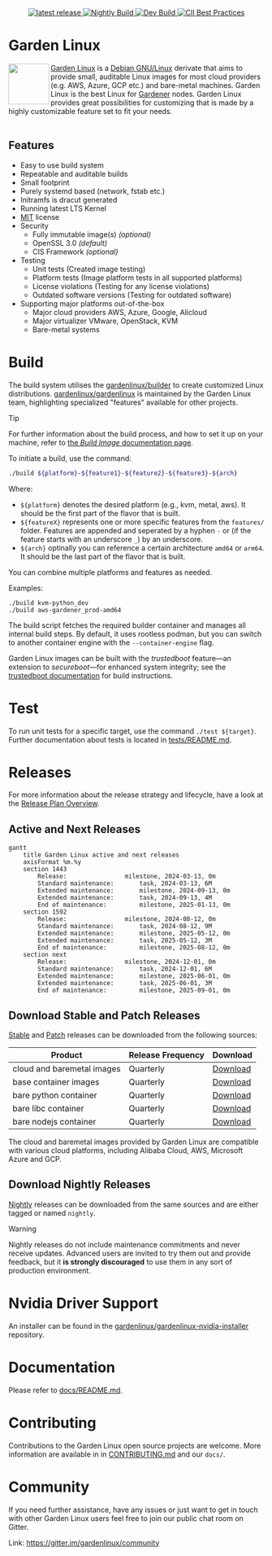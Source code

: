 <p style="text-align: center;">
    <a href="https://github.com/gardenlinux/gardenlinux/releases" target="_blank">
       <img src="https://img.shields.io/github/v/release/gardenlinux/gardenlinux?label=latest%20release" alt="latest release">
    </a>
    <a href="https://github.com/gardenlinux/gardenlinux/actions/workflows/nightly.yml" target="_blank">
        <img src="https://github.com/gardenlinux/gardenlinux/actions/workflows/nightly.yml/badge.svg?event=schedule" alt="Nightly Build">
    </a>
    <a href="https://github.com/gardenlinux/gardenlinux/actions/workflows/dev.yml" target="_blank">
        <img src="https://github.com/gardenlinux/gardenlinux/actions/workflows/dev.yml/badge.svg?branch=main" alt="Dev Build">
    </a>
    <a href="https://bestpractices.coreinfrastructure.org/projects/3925" target="_blank">
        <img src="https://bestpractices.coreinfrastructure.org/projects/3925/badge" alt="CII Best Practices">
    </a>
  </p>
</p>

# Garden Linux

<website-main>

<img align="left" width="80" height="80" src="https://raw.githubusercontent.com/gardenlinux/gardenlinux/main/logo/gardenlinux-logo-black-text.svg"> <a href="https://gardenlinux.io/">Garden Linux</a> is a <a href="https://debian.org/">Debian GNU/Linux</a> derivate that aims to provide small, auditable Linux images for most cloud providers (e.g. AWS, Azure, GCP etc.) and bare-metal machines. Garden Linux is the best Linux for <a href="https://gardener.cloud/">Gardener</a> nodes. Garden Linux provides great possibilities for customizing that is made by a highly customizable feature set to fit your needs. <br><br>

</website-main>


## Features
- Easy to use build system
- Repeatable and auditable builds
- Small footprint
- Purely systemd based (network, fstab etc.)
- Initramfs is dracut generated
- Running latest LTS Kernel
- [MIT](https://github.com/gardenlinux/gardenlinux/blob/master/LICENSE.md) license
- Security
  - Fully immutable image(s) *(optional)*
  - OpenSSL 3.0 *(default)*
  - CIS Framework *(optional)*
- Testing
  - Unit tests (Created image testing)
  - Platform tests (Image platform tests in all supported platforms)
  - License violations (Testing for any license violations)
  - Outdated software versions (Testing for outdated software)
- Supporting major platforms out-of-the-box
  - Major cloud providers AWS, Azure, Google, Alicloud
  - Major virtualizer VMware, OpenStack, KVM
  - Bare-metal systems

# Build

The build system utilises the [gardenlinux/builder](https://github.com/gardenlinux/builder) to create customized Linux distributions.
[gardenlinux/gardenlinux](https://github.com/gardenlinux/gardenlinux) is maintained by the Garden Linux team, highlighting specialized "features" available for other projects.

> [!TIP]
> For further information about the build process, and how to set it up on your machine, refer to [the _Build Image_ documentation page](docs/01_developers/build_image.md).

To initiate a build, use the command:
```bash
./build ${platform}-${feature1}-${feature2}-${feature3}-${arch}
```

Where:

- `${platform}` denotes the desired platform (e.g., kvm, metal, aws). It should be the first part of the flavor that is built.
- `${featureX}` represents one or more specific features from the `features/` folder. Features are appended and seperated by a hyphen `-` or (if the feature starts with an underscore `_`) by an underscore.
- `${arch}` optinally you can reference a certain architecture `amd64` or `arm64`. It should be the last part of the flavor that is built.

You can combine multiple platforms and features as needed.

Examples:
```shell
./build kvm-python_dev
./build aws-gardener_prod-amd64
```

The build script fetches the required builder container and manages all internal build steps. By default, it uses rootless podman, but you can switch to another container engine with the `--container-engine` flag.

Garden Linux images can be built with the *trustedboot* feature—an extension to *secureboot*—for enhanced system integrity; see the [trustedboot documentation](features/_trustedboot/README.md) for build instructions.
# Test

To run unit tests for a specific target, use the command `./test ${target}`.
Further documentation about tests is located in [tests/README.md](tests/README.md).

# Releases

For more information about the release strategy and lifecycle, have a look at the [Release Plan Overview](docs/00_introduction/release.md).

## Active and Next Releases

```mermaid
gantt
    title Garden Linux active and next releases
    axisFormat %m.%y
    section 1443
        Release:                milestone, 2024-03-13, 0m
        Standard maintenance:       task, 2024-03-13, 6M
        Extended maintenance:       milestone, 2024-09-13, 0m
        Extended maintenance:       task, 2024-09-13, 4M
        End of maintenance:         milestone, 2025-01-13, 0m
    section 1592
        Release:                milestone, 2024-08-12, 0m
        Standard maintenance:       task, 2024-08-12, 9M
        Extended maintenance:       milestone, 2025-05-12, 0m
        Extended maintenance:       task, 2025-05-12, 3M
        End of maintenance:         milestone, 2025-08-12, 0m
    section next
        Release:                milestone, 2024-12-01, 0m
        Standard maintenance:       task, 2024-12-01, 6M
        Extended maintenance:       milestone, 2025-06-01, 0m
        Extended maintenance:       task, 2025-06-01, 3M
        End of maintenance:         milestone, 2025-09-01, 0m        
```

## Download Stable and Patch Releases

[Stable](docs/00_introduction/release.md#stable-releases) and [Patch](docs/00_introduction/release.md#patch-releases-patches) releases can be downloaded from the following sources:

| Product                        | Release Frequency | Download                                                                                        |
| ------------------------------ | ----------------- | ----------------------------------------------------------------------------------------------- |
| cloud and baremetal images | Quarterly         | [Download](https://github.com/gardenlinux/gardenlinux/releases)                                 |
| base container images      | Quarterly         | [Download](https://github.com/gardenlinux/gardenlinux/pkgs/container/gardenlinux)               |
| bare python container      | Quarterly         | [Download](https://github.com/gardenlinux/gardenlinux/pkgs/container/gardenlinux%2Fbare-python) |
| bare libc container        | Quarterly         | [Download](https://github.com/gardenlinux/gardenlinux/pkgs/container/gardenlinux%2Fbare-libc)   |
| bare nodejs container      | Quarterly         | [Download](https://github.com/gardenlinux/gardenlinux/pkgs/container/gardenlinux%2Fbare-nodejs) |

The cloud and baremetal images provided by Garden Linux are compatible with various cloud platforms, including Alibaba Cloud, AWS, Microsoft Azure and GCP.

## Download Nightly Releases 

[Nightly](docs/00_introduction/release.md#nightly-releases) releases can be downloaded from the same sources and are either tagged or named `nightly`.

> [!WARNING]  
> Nightly releases do not include maintenance commitments and never receive updates.
> Advanced users are invited to try them out and provide feedback, but it **is strongly discouraged** to use them in any sort of production environment.

# Nvidia Driver Support
An installer can be found in the [gardenlinux/gardenlinux-nvidia-installer](https://github.com/gardenlinux/gardenlinux-nvidia-installer) repository.

# Documentation
Please refer to [docs/README.md](https://github.com/gardenlinux/gardenlinux/tree/main/docs#readme).

# Contributing

Contributions to the Garden Linux open source projects are welcome. 
More information are available in in <a href="CONTRIBUTING.md">CONTRIBUTING.md</a> and our `docs/`.

# Community
If you need further assistance, have any issues or just want to get in touch with other Garden Linux users feel free to join our public chat room on Gitter.

Link: <a href="https://gitter.im/gardenlinux/community">https://gitter.im/gardenlinux/community</a>

